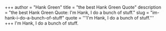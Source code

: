 +++
author = "Hank Green"
title = "the best Hank Green Quote"
description = "the best Hank Green Quote: I'm Hank, I do a bunch of stuff."
slug = "im-hank-i-do-a-bunch-of-stuff"
quote = '''I'm Hank, I do a bunch of stuff.'''
+++
I'm Hank, I do a bunch of stuff.
